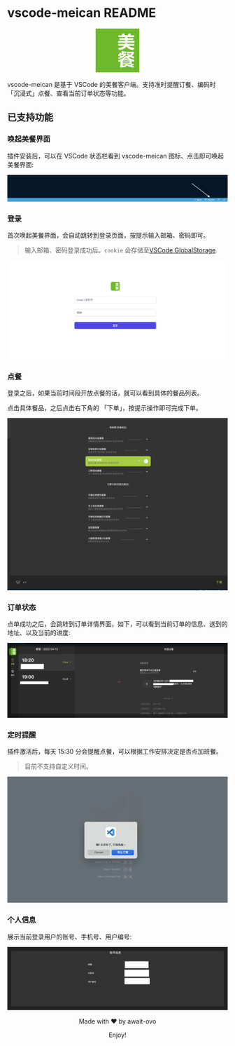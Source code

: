 # vscode-meican README

<p align="center">
 <img src="https://raw.githubusercontent.com/await-ovo/vscode-meican/main/images/meican.jpg" width="100" alt="meican Logo" />
</p>


vscode-meican 是基于 VSCode 的美餐客户端。支持准时提醒订餐、编码时 「沉浸式」点餐、查看当前订单状态等功能。

## 已支持功能

### 唤起美餐界面

插件安装后，可以在 VSCode 状态栏看到 vscode-meican 图标、点击即可唤起美餐界面:

![status-bar](./images/status-bar.png)

### 登录

首次唤起美餐界面，会自动跳转到登录页面，按提示输入邮箱、密码即可。

> 输入邮箱、密码登录成功后。`cookie` 会存储至[VSCode GlobalStorage](https://code.visualstudio.com/api/references/vscode-api#ExtensionContext.globalState).


![login](./images/login.png)

### 点餐

登录之后，如果当前时间段开放点餐的话，就可以看到具体的餐品列表。

点击具体餐品，之后点击右下角的 「下单」，按提示操作即可完成下单。

![order](./images/order.png)

### 订单状态

点单成功之后，会跳转到订单详情界面，如下，可以看到当前订单的信息、送到的地址、以及当前的进度:

![order-status](./images/order-status.png)



### 定时提醒

插件激活后，每天 15:30 分会提醒点餐，可以根据工作安排决定是否点加班餐。

> 目前不支持自定义时间。

![tip](./images/tips.png)



### 个人信息

展示当前登录用户的账号、手机号、用户编号:

![profile](./images/profile.png)



<p align="center">Made with  ❤️ by await-ovo</p>

<p align="center">Enjoy!</p>
